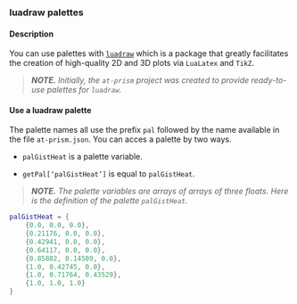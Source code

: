### luadraw palettes

#### Description

You can use palettes with [`luadraw`][1] which is a package that greatly facilitates the creation of high-quality 2D and 3D plots via `LuaLatex` and `TikZ`.


> ***NOTE.*** *Initially, the `at-prism` project was created to provide ready-to-use palettes for `luadraw`.*


[1]: https://github.com/pfradin/luadraw


#### Use a luadraw palette

The palette names all use the prefix `pal` followed by the name available in the file `at-prism.json`. You can acces a palette by two ways.

  * `palGistHeat` is a palette variable.

  * `getPal[‘palGistHeat’]` is equal to `palGistHeat`.


> ***NOTE.*** *The palette variables are arrays of arrays of three floats. Here is the definition of the palette `palGistHeat`.*

~~~lua
palGistHeat = {
    {0.0, 0.0, 0.0},
    {0.21176, 0.0, 0.0},
    {0.42941, 0.0, 0.0},
    {0.64117, 0.0, 0.0},
    {0.85882, 0.14509, 0.0},
    {1.0, 0.42745, 0.0},
    {1.0, 0.71764, 0.43529},
    {1.0, 1.0, 1.0}
}
~~~
